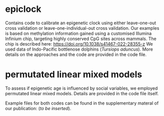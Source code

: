 # epiclock
Contains code to calibrate an epigenetic clock using either leave-one-out cross validation or leave-one-individual-out cross validation.
Our examples is based on methylation information gained using a customised Illumina Infinium chip, targeting highly conserved CpG sites across mammals. 
The chip is described here: https://doi.org/10.1038/s41467-022-28355-z
We used data of Indo-Pacific bottlenose dolphins (_Tursiops aduncus_). 
More details on the approaches and the code are provided in the code file. 

# permutated linear mixed models
To assess if epigenetic age is influenced by social variables, we employed permutated linear mixed models. 
Details are provided in the code file itself. 

Example files for both codes can be found in the supplementary materal of our publication: (_to be inserted_).

